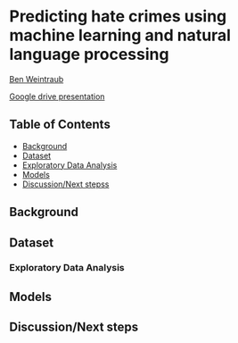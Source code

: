 # Predicting hate crimes using machine learning and natural language processing

<a href="https://github.com/b-weintraub">Ben Weintraub</a>

<a href="https://drive.google.com/open?id=1rgvkDE_13-l8qSbqcyUc2tsTnqDiLRcV77_3_jlWKC4"> Google drive presentation</a>

## Table of Contents


- <a href="https://github.com/b-weintraub/hate-speech#background">Background</a>  
- <a href="https://github.com/b-weintraub/hate-speechn#Dataset">Dataset</a> 
- <a href="https://github.com/b-weintraub/hate-speech#Exploratory-Data-Analysis">Exploratory Data Analysis</a>  
- <a href="https://github.com/b-weintraub/hate-speechn#Models">Models</a> 
- <a href="https://github.com/b-weintraub/hate-speechn#Discussion/Next-steps">Discussion/Next stepss</a>


## Background

## Dataset

### Exploratory Data Analysis

## Models

## Discussion/Next steps